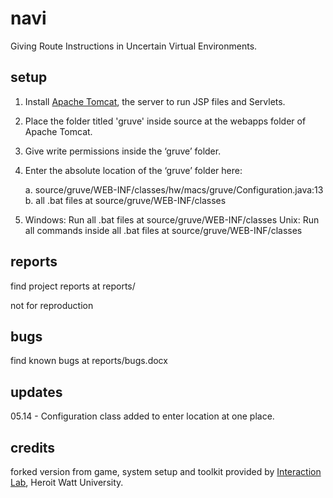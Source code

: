 navi
=====

Giving Route Instructions in Uncertain Virtual Environments. 

setup
----

1) Install [Apache Tomcat](http://tomcat.apache.org/download-70.cgi), the server to run JSP files and Servlets. 
  	

2) Place the folder titled 'gruve' inside source at the webapps folder of Apache Tomcat. 

3) Give write permissions inside the ‘gruve’ folder. 

4) Enter the absolute location of the ‘gruve’ folder here: 

	  a.	source/gruve/WEB-INF/classes/hw/macs/gruve/Configuration.java:13
	  b.    all .bat files at source/gruve/WEB-INF/classes 

5) Windows: Run all .bat files at source/gruve/WEB-INF/classes
Unix: Run all commands inside all .bat files at source/gruve/WEB-INF/classes
	

reports
----

find project reports at reports/

not for reproduction

bugs 
----

find known bugs at reports/bugs.docx

updates
----

05.14 - Configuration class added to enter location at one place.

credits
----
forked version from game, system setup and toolkit provided by [Interaction Lab](https://sites.google.com/site/hwinteractionlab/), Heroit Watt University.
